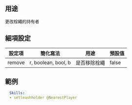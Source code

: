 ## 用途
更改栓繩的持有者


## 細項設定
| 設定項 | 簡化寫法 | 用途 | 預設值 |
|-----------|-----------|----------------------------------------------------------------------|---------|
| remove| r, boolean, bool, b| 是否移除栓繩| false   |


## 範例
```yml
  Skills:
  - setleashholder @NearestPlayer
```